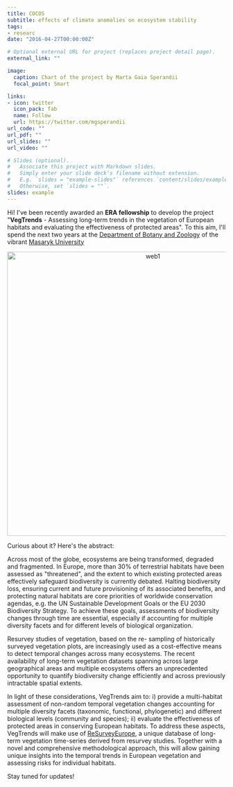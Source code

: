 ```yaml
---
title: COCOS
subtitle: effects of climate anomalies on ecosystem stability
tags:
- researc
date: "2016-04-27T00:00:00Z"

# Optional external URL for project (replaces project detail page).
external_link: ""

image:
  caption: Chart of the project by Marta Gaia Sperandii
  focal_point: Smart

links:
- icon: twitter
  icon_pack: fab
  name: Follow
  url: https://twitter.com/mgsperandii
url_code: ""
url_pdf: ""
url_slides: ""
url_video: ""

# Slides (optional).
#   Associate this project with Markdown slides.
#   Simply enter your slide deck's filename without extension.
#   E.g. `slides = "example-slides"` references `content/slides/example-slides.md`.
#   Otherwise, set `slides = ""`.
slides: example
---
```


Hi! I've been recently awarded an **ERA fellowship** to develop the project "**VegTrends** - Assessing long-term trends in the vegetation of European habitats and evaluating the effectiveness of protected areas". To this aim, I'll spend the next two years at the [Department of Botany and Zoology](https://botzool.sci.muni.cz/en) of the vibrant [Masaryk University](https://www.muni.cz/en)

 <p align="center"><img width="656" alt="web1" src="https://user-images.githubusercontent.com/74492909/189151036-498cd599-e0a3-4b1b-acc2-3dd7c747edca.png">


Curious about it? Here's the abstract:

Across most of the globe, ecosystems are being transformed, degraded and fragmented. In Europe, more than 30% of terrestrial habitats have been assessed as "threatened", and the extent to which existing protected areas effectively safeguard biodiversity is currently debated. Halting biodiversity loss, ensuring current and future provisioning of its associated benefits, and protecting natural habitats are core priorities of worldwide conservation agendas, e.g. the UN Sustainable Development Goals or the EU 2030 Biodiversity Strategy. To achieve these goals, assessments of biodiversity changes through time are essential, especially if accounting for multiple diversity facets and for different levels of biological organization.

Resurvey studies of vegetation, based on the re- sampling of historically surveyed vegetation plots, are increasingly used as a cost-effective means to detect temporal changes across many ecosystems. The recent availability of long-term vegetation datasets spanning across large geographical areas and multiple ecosystems offers an unprecedented opportunity to quantify biodiversity change efficiently and across previously intractable spatial extents.

In light of these considerations, VegTrends aim to: i) provide a multi-habitat assessment of non-random temporal vegetation changes accounting for multiple diversity facets (taxonomic, functional, phylogenetic) and different biological levels (community and species); ii) evaluate the effectiveness of protected areas in conserving European habitats. To address these aspects, VegTrends will make use of [ReSurveyEurope](http://euroveg.org/eva-database-re-survey-europe), a unique database of long-term vegetation time-series derived from resurvey studies. Together with a novel and comprehensive methodological approach, this will allow gaining unique insights into the temporal trends in European vegetation and assessing risks for individual habitats.

Stay tuned for updates!
